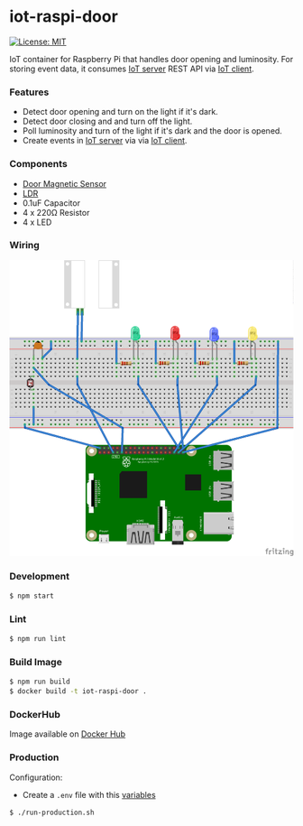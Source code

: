 # iot-raspi-door

[![License: MIT](https://img.shields.io/badge/License-MIT-yellow.svg)](https://opensource.org/licenses/MIT)

IoT container for Raspberry Pi that handles door opening and luminosity. 
For storing event data, it consumes [IoT server](https://github.com/mmontes11/iot-server) REST API via [IoT client](https://github.com/mmontes11/iot-client).

### Features

* Detect door opening and turn on the light if it's dark.
* Detect door closing and and turn off the light.
* Poll luminosity and turn of the light if it's dark and the door is opened.
* Create events in [IoT server](https://github.com/mmontes11/iot-server) via via [IoT client](https://github.com/mmontes11/iot-client).  

### Components

* [Door Magnetic Sensor](https://www.adafruit.com/product/375)
* [LDR](https://www.adafruit.com/product/161)
* 0.1uF Capacitor
* 4 x 220Ω Resistor
* 4 x LED

### Wiring

![wiring](https://raw.githubusercontent.com/mmontes11/iot-raspi-door/develop/wiring/wiring.png)

### Development

```bash
$ npm start
```

### Lint

```bash
$ npm run lint
```

### Build Image

```bash
$ npm run build
$ docker build -t iot-raspi-door .
```

### DockerHub

Image available on [Docker Hub](https://hub.docker.com/r/mmontes11/iot-raspi-door/)


### Production

Configuration:
* Create a `.env` file with this [variables](https://github.com/mmontes11/iot-raspi-door/blob/develop/src/config/production.js)

```bash
$ ./run-production.sh
```
